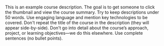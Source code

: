 This is an example course description. The goal is to get someone to click the thumbnail and view the course summary. Try to keep descriptions under 50 words. Use engaging language and mention key technologies to be covered. Don't repeat the title of the course in the description (they will appear side-by-side). Don't go into detail about the course’s approach, project, or learning objectives—we do this elsewhere. Use complete sentences (no bullet points).
